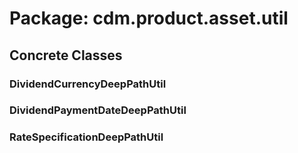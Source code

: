 # Package: cdm.product.asset.util

## Concrete Classes

### DividendCurrencyDeepPathUtil

### DividendPaymentDateDeepPathUtil

### RateSpecificationDeepPathUtil

